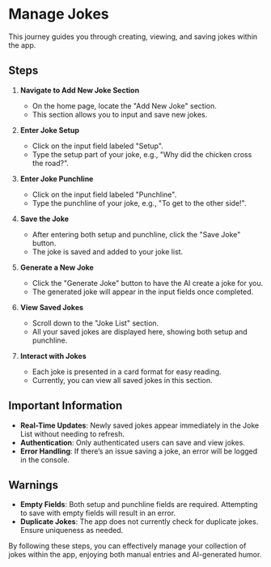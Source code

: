 # Manage Jokes

This journey guides you through creating, viewing, and saving jokes within the app.

## Steps

1. **Navigate to Add New Joke Section**
   - On the home page, locate the "Add New Joke" section.
   - This section allows you to input and save new jokes.

2. **Enter Joke Setup**
   - Click on the input field labeled "Setup".
   - Type the setup part of your joke, e.g., "Why did the chicken cross the road?".

3. **Enter Joke Punchline**
   - Click on the input field labeled "Punchline".
   - Type the punchline of your joke, e.g., "To get to the other side!".

4. **Save the Joke**
   - After entering both setup and punchline, click the "Save Joke" button.
   - The joke is saved and added to your joke list.

5. **Generate a New Joke**
   - Click the "Generate Joke" button to have the AI create a joke for you.
   - The generated joke will appear in the input fields once completed.

6. **View Saved Jokes**
   - Scroll down to the "Joke List" section.
   - All your saved jokes are displayed here, showing both setup and punchline.

7. **Interact with Jokes**
   - Each joke is presented in a card format for easy reading.
   - Currently, you can view all saved jokes in this section.

## Important Information
- **Real-Time Updates**: Newly saved jokes appear immediately in the Joke List without needing to refresh.
- **Authentication**: Only authenticated users can save and view jokes.
- **Error Handling**: If there’s an issue saving a joke, an error will be logged in the console.

## Warnings
- **Empty Fields**: Both setup and punchline fields are required. Attempting to save with empty fields will result in an error.
- **Duplicate Jokes**: The app does not currently check for duplicate jokes. Ensure uniqueness as needed.

By following these steps, you can effectively manage your collection of jokes within the app, enjoying both manual entries and AI-generated humor.
